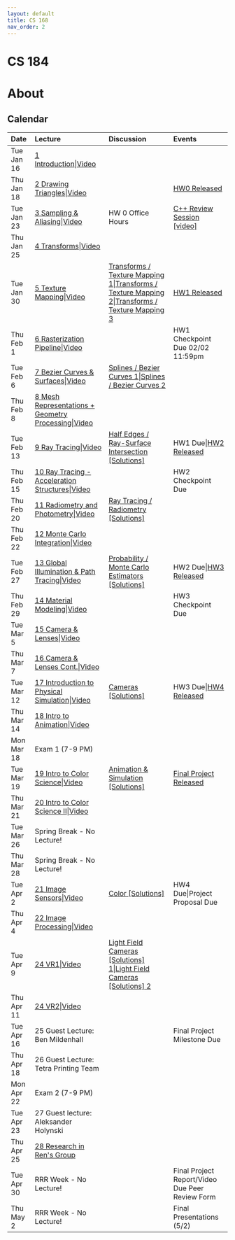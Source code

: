 ```yaml
---
layout: default
title: CS 168
nav_order: 2
---
```

# CS 184

# About


## Calendar

<div class="code-example" markdown="1">

| Date |  Lecture  |             Discussion             | Events                                                       |
|:-----|:-------|:-------------------|:---------------|
| Tue Jan 16 | [1 Introduction](http://public2.yuantsy.com/Test/CS184/Jan16/lec-1-introduction.pdf)\|[Video](http://public2.yuantsy.com/Test/CS184/Jan16/CS184284A%20Lec%2001%20Introduction%20-%20UC%20Berkeley.mp4) |                                                              |                                                              |
| Thu Jan 18 | [2 Drawing Triangles](http://public2.yuantsy.com/Test/CS184/Jan18/lec-2-drawing-triangles.pdf)\|[Video](http://public2.yuantsy.com/Test/CS184/Jan18/CS184284A%20Lec%2002%20Drawing%20Triangles%20-%20UC%20Berkeley-01.mp4) |                                                              | [HW0 Released](http://public2.yuantsy.com/Test/CS184/Jan18/hw0-intro-master.zip) |
| Tue Jan 23 | [3 Sampling & Aliasing](http://public2.yuantsy.com/Test/CS184/Jan23/lec-3-antialiasing.pdf)\|[Video](http://public2.yuantsy.com/Test/CS184/Jan23/index.mp4) | HW 0 Office Hours                                            | [C++ Review Session [video]](http://public2.yuantsy.com/Test/CS184/Jan23/Intro%20to%20C%2B%2B.pdf) |
| Thu Jan 25 | [4 Transforms](http://public2.yuantsy.com/Test/CS184/Jan25/lec-4-transforms.pdf)\|[Video](http://public2.yuantsy.com/Test/CS184/Jan25/index.mp4) |                                                              |                                                              |
| Tue Jan 30 | [5 Texture Mapping](http://public2.yuantsy.com/Test/CS184/Jan30/lec-5-texture.pdf)\|[Video](http://public2.yuantsy.com/Test/CS184/Jan30/index.mp4) | [Transforms / Texture Mapping 1](http://public2.yuantsy.com/Test/CS184/Jan30/Discussion%2002.pdf)\|[Transforms / Texture Mapping 2](http://public2.yuantsy.com/Test/CS184/Jan30/Discussion%2002%20Solutions.pdf)\|[Transforms / Texture Mapping 3](http://public2.yuantsy.com/Test/CS184/Jan30/Discussion%202%20Slides.pptx) | [HW1 Released](http://public2.yuantsy.com/Test/CS184/Jan30/CS184_284A_%20Homework%201_%20Rasterizer.pdf) |
| Thu Feb 1  | [6 Rasterization Pipeline](http://public2.yuantsy.com/Test/CS184/Feb1/lec-6-the-rasterization-pipeline.pdf)\|[Video](http://public2.yuantsy.com/Test/CS184/Feb1/index.mp4) |                                                              | HW1 Checkpoint Due 02/02 11:59pm                             |
| Tue Feb 6  | [7 Bezier Curves & Surfaces](http://public2.yuantsy.com/Test/CS184/Feb6/lec-7-bezier-curves-and-surfaces.pdf)\|[Video](http://public2.yuantsy.com/Test/CS184/Feb6/index.mp4) | [Splines / Bezier Curves 1](http://public2.yuantsy.com/Test/CS184/Feb6/Discussion%2003.pdf)\|[Splines / Bezier Curves 2](http://public2.yuantsy.com/Test/CS184/Feb6/Discussion%2003%20Solutions.pdf) |                                                              |
| Thu Feb 8  | [8 Mesh Representations + Geometry Processing](http://public2.yuantsy.com/Test/CS184/Feb8/lec-8-mesh-processing-and-geometry-pro.pdf)\|[Video](http://public2.yuantsy.com/Test/CS184/Feb8/index.mp4) |                                                              |                                                              |
| Tue Feb 13 | [9 Ray Tracing](http://public2.yuantsy.com/Test/CS184/Feb13/lec-9-ray-tracing-and-acceleration-str.pdf)\|[Video](http://public2.yuantsy.com/Test/CS184/Feb13/index.mp4) | [Half Edges / Ray-Surface Intersection [Solutions]](http://public2.yuantsy.com/Test/CS184/Feb13/Discussion%2004%20Solutions.pdf) | HW1 Due\|[HW2 Released](http://public2.yuantsy.com/Test/CS184/Feb13/CS184_284A_%20CS184%20Homework%202%20Spring%202024.pdf) |
| Thu Feb 15 | [10 Ray Tracing - Acceleration Structures](http://public2.yuantsy.com/Test/CS184/Feb15/lec-9-ray-tracing-and-acceleration-str.pdf)\|[Video](http://public2.yuantsy.com/Test/CS184/Feb15/index.mp4) |                                                              | HW2 Checkpoint Due                                           |
| Thu Feb 20 | [11 Radiometry and Photometry](http://public2.yuantsy.com/Test/CS184/Feb20/Discussion%2005%20Solutions.pdf)\|[Video](http://public2.yuantsy.com/Test/CS184/Feb20/index.mp4) | [Ray Tracing / Radiometry [Solutions]](http://public2.yuantsy.com/Test/CS184/Feb20/Discussion%2005%20Solutions.pdf) |                                                              |
| Thu Feb 22 | [12 Monte Carlo Integration](http://public2.yuantsy.com/Test/CS184/Feb22/lec-12-monte-carlo-integration.pdf)\|[Video](http://public2.yuantsy.com/Test/CS184/Feb22/index.mp4) |                                                              |                                                              |
| Tue Feb 27 | [13 Global Illumination & Path Tracing](http://public2.yuantsy.com/Test/CS184/Feb27/lec-13-global-illumination-and-path-tra.pdf)\|[Video](http://public2.yuantsy.com/Test/CS184/Feb27/index.mp4) | [Probability / Monte Carlo Estimators [Solutions]](http://public2.yuantsy.com/Test/CS184/Feb27/Discussion%2006%20Solutions.pdf) | HW2 Due\|[HW3 Released](http://public2.yuantsy.com/Test/CS184/Feb27/CS184_284A_%20CS184%20Assignment%203-1%20Spring%202024.pdf) |
| Thu Feb 29 | [14 Material Modeling](http://public2.yuantsy.com/Test/CS184/Feb29/lec-14-material-modeling.pdf)\|[Video](http://public2.yuantsy.com/Test/CS184/Feb29/index.mp4) |                                                              | HW3 Checkpoint Due                                           |
| Tue Mar 5  | [15 Camera & Lenses](http://public2.yuantsy.com/Test/CS184/Mar5/lec-15-cameras-and-lenses.pdf)\|[Video](http://public2.yuantsy.com/Test/CS184/Mar5/index.mp4) |                                                              |                                                              |
| Thu Mar 7  | [16 Camera & Lenses Cont.](http://public2.yuantsy.com/Test/CS184/Mar7/lec-15-cameras-and-lenses.pdf)\|[Video](http://public2.yuantsy.com/Test/CS184/Mar7/index.mp4) |                                                              |                                                              |
| Tue Mar 12 | [17 Introduction to Physical Simulation](http://public2.yuantsy.com/Test/CS184/Mar12/lec-17-physical-simulation.pdf)\|[Video](http://public2.yuantsy.com/Test/CS184/Mar12/index.mp4) | [Cameras [Solutions]](http://public2.yuantsy.com/Test/CS184/Mar12/Discussion%2008%20Solutions.pdf) | HW3 Due\|[HW4 Released](http://public2.yuantsy.com/Test/CS184/Mar12/CS184_284A_%20Homework%204_%20Cloth%20Sim.pdf) |
| Thu Mar 14 | [18 Intro to Animation](http://public2.yuantsy.com/Test/CS184/Mar14/lec-18-intro-to-animation.pdf)\|[Video](http://public2.yuantsy.com/Test/CS184/Mar14/index.mp4) |                                                              |                                                              |
| Mon Mar 18 | Exam 1 (7-9 PM)                                              |                                                              |                                                              |
| Tue Mar 19 | [19 Intro to Color Science](http://public2.yuantsy.com/Test/CS184/Mar19/lec-19-intro-to-color-science.pdf)\|[Video](http://public2.yuantsy.com/Test/CS184/Mar19/index.mp4) | [Animation & Simulation [Solutions]](http://public2.yuantsy.com/Test/CS184/Mar19/Discussion%2009%20Solutions.pdf) | [Final Project Released](http://public2.yuantsy.com/Test/CS184/Mar19/CS184_284A_%20Final%20Project.pdf) |
| Thu Mar 21 | [20 Intro to Color Science II](http://public2.yuantsy.com/Test/CS184/Mar21/lec-20-intro-to-color-science-ii.pdf)\|[Video](http://public2.yuantsy.com/Test/CS184/Mar21/index.mp4) |                                                              |                                                              |
| Tue Mar 26 | Spring Break - No Lecture!                                   |                                                              |                                                              |
| Thu Mar 28 | Spring Break - No Lecture!                                   |                                                              |                                                              |
| Tue Apr 2  | [21 Image Sensors](http://public2.yuantsy.com/Test/CS184/Apr2/lec-21-image-sensors.pdf)\|[Video](http://public2.yuantsy.com/Test/CS184/Apr2/index.mp4) | [Color [Solutions]](http://public2.yuantsy.com/Test/CS184/Apr2/Discussion%2010%20Solutions.pdf) | HW4 Due\|Project Proposal Due                                |
| Thu Apr 4  | [22 Image Processing](http://public2.yuantsy.com/Test/CS184/Apr4/lec-22-image-processing.pdf)\|[Video](http://public2.yuantsy.com/Test/CS184/Apr4/index.mp4) |                                                              |                                                              |
| Tue Apr 9  | [24 VR1](http://public2.yuantsy.com/Test/CS184/Apr9/lec-23-virtual-reality.pdf)\|[Video](http://public2.yuantsy.com/Test/CS184/Apr9/index.mp4) | [Light Field Cameras [Solutions] 1](http://public2.yuantsy.com/Test/CS184/Apr9/Discussion%2011.pdf)\|[Light Field Cameras [Solutions] 2](http://public2.yuantsy.com/Test/CS184/Apr9/Discussion%2011%20Solutions.pdf) |                                                              |
| Thu Apr 11 | [24 VR2](http://public2.yuantsy.com/Test/CS184/Apr11/lec-23-virtual-reality.pdf)\|[Video](http://public2.yuantsy.com/Test/CS184/Apr11/index.mp4) |                                                              |                                                              |
| Tue Apr 16 | 25 Guest Lecture: Ben Mildenhall                             |                                                              | Final Project Milestone Due                                  |
| Thu Apr 18 | 26 Guest Lecture: Tetra Printing Team                        |                                                              |                                                              |
| Mon Apr 22 | Exam 2 (7-9 PM)                                              |                                                              |                                                              |
| Tue Apr 23 | 27 Guest lecture: Aleksander Holynski                        |                                                              |                                                              |
| Thu Apr 25 | [28 Research in Ren's Group](http://public2.yuantsy.com/Test/CS184/Apr25/lec-28-conclusion.pdf) |                                                              |                                                              |
| Tue Apr 30 | RRR Week - No Lecture!                                       |                                                              | Final Project Report/Video Due Peer Review Form              |
| Thu May 2  | RRR Week - No Lecture!                                       |                                                              | Final Presentations (5/2)                                    |

